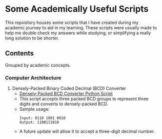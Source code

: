 # Some Academically Useful Scripts
This repository houses some scripts that I have created during my academic journey to aid in my learning. These scripts were usually made to help me double check my answers while studying, or simplifying a really long solution to be shorter.

## Contents
Grouped by academic concepts.

### Computer Architecture
1. Densely-Packed Binary Coded Decimal (BCD) Converter
    - [Densely-Packed BCD Converter Python Script](./DenselyPackedBCDCalculator.py)
    - This script accepts three packed BCD groups to represent three digits and converts to densely-packed BCD.
    - Sample usage:
        ```
        Input: 0110 1001 0010
        Output: 1100111010    
        ```
    - A future update will allow it to accept a three-digit decimal number.
